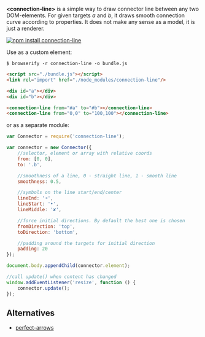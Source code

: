 **&lt;connection-line&gt;** is a simple way to draw connector line between any two DOM-elements.
For given targets _a_ and _b_, it draws smooth connection curve according to properties.
It does not make any sense as a model, it is just a renderer.

[![npm install connection-line](https://nodei.co/npm/connection-line.png?mini=true)](https://npmjs.org/package/connection-line/)

Use as a custom element:

`$ browserify -r connection-line -o bundle.js`

```html
<script src="./bundle.js"></script>
<link rel="import" href="./node_modules/connection-line"/>

<div id="a"></div>
<div id="b"></div>

<connection-line from="#a" to="#b"></connection-line>
<connection-line from="0,0" to="100,100"></connection-line>
```

or as a separate module:

```js
var Connector = require('connection-line');

var connector = new Connector({
	//selector, element or array with relative coords
	from: [0, 0],
	to: '.b',

	//smoothness of a line, 0 - straight line, 1 - smooth line
	smoothness: 0.5,

	//symbols on the line start/end/center
	lineEnd: '➜',
	lineStart: '•',
	lineMiddle: '✘',

	//force initial directions. By default the best one is chosen
	fromDirection: 'top',
	toDirection: 'bottom',

	//padding around the targets for initial direction
	padding: 20
});

document.body.appendChild(connector.element);

//call update() when content has changed
window.addEventListener('resize', function () {
	connector.update();
});
```

## Alternatives

* [perfect-arrows](https://github.com/steveruizok/perfect-arrows)
